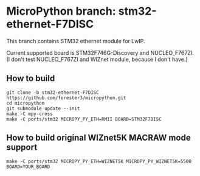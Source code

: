 # MicroPython branch: stm32-ethernet-F7DISC

This branch contains STM32 ethernet module for LwIP.

Current supported board is STM32F746G-Discovery and NUCLEO_F767ZI.
(I don't test NUCLEO_F767ZI and WIZnet module, because I don't have.)

## How to build

```
git clone -b stm32-ethernet-F7DISC https://github.com/forester3/micropython.git
cd micropython
git submodule update --init
make -C mpy-cross
make -C ports/stm32 MICROPY_PY_ETH=RMII BOARD=STM32F7DISC
```

## How to build original WIZnet5K MACRAW mode support

```
make -C ports/stm32 MICROPY_PY_ETH=WIZNET5K MICROPY_PY_WIZNET5K=5500 BOARD=YOUR_BOARD
```
